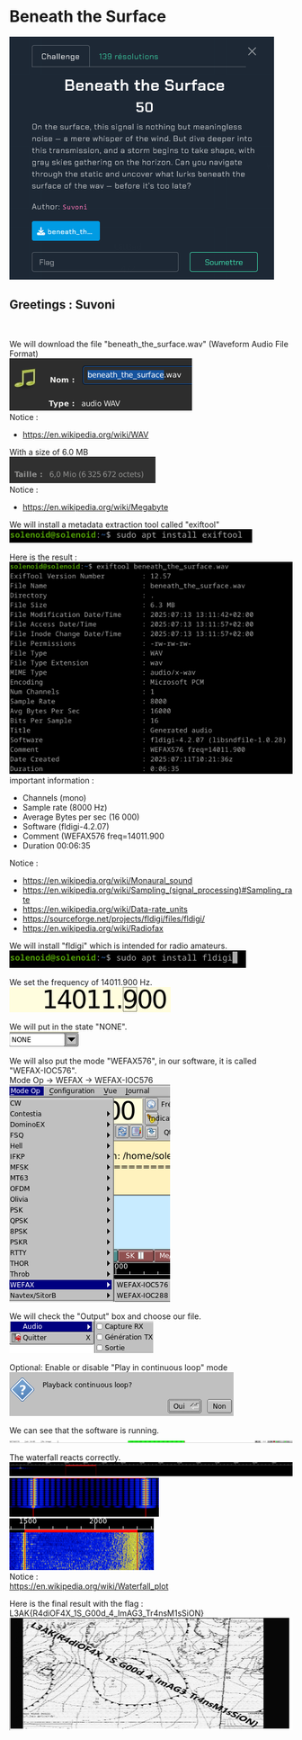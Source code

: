 # Beneath the Surface
<img src="images/img1.png"></img>

<h2>Greetings : Suvoni</h2></br>

We will download the file "beneath_the_surface.wav" (Waveform Audio File Format)</br>
<img src="images/img2.png"></img></br>
Notice :</br>
- https://en.wikipedia.org/wiki/WAV</br>

With a size of 6.0 MB</br>
<img src="images/img3.png"></img></br>
Notice :</br>
- https://en.wikipedia.org/wiki/Megabyte

We will install a metadata extraction tool called "exiftool"</br>
<img src="images/img5.png"></img></br>

Here is the result :</br>
<img src="images/img4.png"></img></br>
important information :</br>
- Channels (mono)</br>
- Sample rate (8000 Hz)</br>
- Average Bytes per sec (16 000)</br>
- Software (fldigi-4.2.07)</br>
- Comment (WEFAX576 freq=14011.900</br>
- Duration 00:06:35</br>

Notice :</br>
- https://en.wikipedia.org/wiki/Monaural_sound</br>
- https://en.wikipedia.org/wiki/Sampling_(signal_processing)#Sampling_rate</br>
- https://en.wikipedia.org/wiki/Data-rate_units</br>
- https://sourceforge.net/projects/fldigi/files/fldigi/</br>
- https://en.wikipedia.org/wiki/Radiofax</br>

We will install "fldigi" which is intended for radio amateurs.</br>
<img src="images/img6.png"></img></br>

We set the frequency of 14011.900 Hz.</br>
<img src="images/img10.png"></img></br>

We will put in the state "NONE".</br>
<img src="images/img11.png"></img></br>

We will also put the mode "WEFAX576", in our software, it is called "WEFAX-IOC576".</br>
Mode Op -> WEFAX -> WEFAX-IOC576</br>
<img src="images/img12.png"></img></br>

We will check the "Output" box and choose our file.</br>
<img src="images/img13.png"></img></br>

Optional: Enable or disable "Play in continuous loop" mode</br>
<img src="images/img14.png"></img></br>

We can see that the software is running.</br>
<img src="images/img20.png"></img></br>

The waterfall reacts correctly.</br>
<img src="images/img15.png"></img></br>
<img src="images/img16.png"></img></br>
<img src="images/img17.png"></img></br>
Notice :</br>
https://en.wikipedia.org/wiki/Waterfall_plot</br>

Here is the final result with the flag : L3AK{R4diOF4X_1S_G00d_4_ImAG3_Tr4nsM1sSiON}</br>
<img src="images/img21.png"></img></br>
